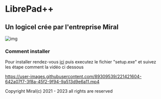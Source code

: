 # LibrePad++

## Un logicel crée par l'entreprise Miral

![img](https://user-images.githubusercontent.com/89309539/221421822-2c3605b7-90eb-40f1-a632-d5d025b0b310.png)


### Comment installer

Pour installer rendez-vous [ici]() puis executez le fichier "setup.exe" et suivez les étape comment la vidéo ci dessous

https://user-images.githubusercontent.com/89309539/221421604-642a07f7-3f8a-45f2-9f94-9a513d9e6a11.mp4

Copyright Miral(c) 2021 - 2023 all rights are reserved

